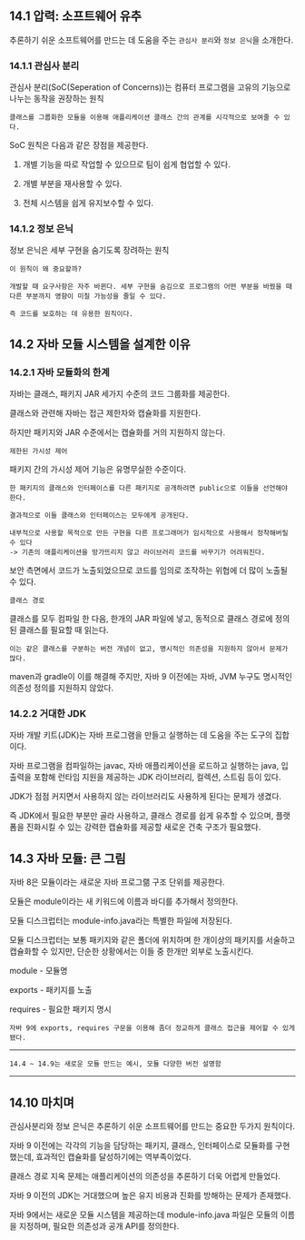 ## 14.1 압력: 소프트웨어 유추

추론하기 쉬운 소프트웨어를 만드는 데 도움을 주는 `관심사 분리`와 `정보 은닉`을 소개한다.

### 14.1.1 관심사 분리

관심사 분리(SoC(Seperation of Concerns))는 컴퓨터 프로그램을 고유의 기능으로 나누는 동작을 권장하는 원칙

    클래스를 그룹화한 모듈을 이용해 애플리케이션 클래스 간의 관계를 시각적으로 보여줄 수 있다.

SoC 원칙은 다음과 같은 장점을 제공한다.

1. 개별 기능을 따로 작업할 수 있으므로 팀이 쉽게 협업할 수 있다.

2. 개별 부분을 재사용할 수 있다.

3. 전체 시스템을 쉽게 유지보수할 수 있다.

### 14.1.2 정보 은닉

정보 은닉은 세부 구현을 숨기도록 장려하는 원칙

    이 원칙이 왜 중요할까?

    개발할 때 요구사항은 자주 바뀐다. 세부 구현을 숨김으로 프로그램의 어떤 부분을 바꿨을 때 다른 부분까지 영향이 미칠 가능성을 줄일 수 있다.

    즉 코드를 보호하는 데 유용한 원칙이다.

## 14.2 자바 모듈 시스템을 설계한 이유

### 14.2.1 자바 모듈화의 한계

자바는 클래스, 패키지 JAR 세가지 수준의 코드 그룹화를 제공한다. 

클래스와 관련해 자바는 접근 제한자와 캡슐화를 지원한다.

하지만 패키지와 JAR 수준에서는 캡슐화를 거의 지원하지 않는다.

`제한된 가시성 제어`

패키지 간의 가시성 제어 기능은 유명무실한 수준이다.

    한 패키지의 클래스와 인터페이스를 다른 패키지로 공개하려면 public으로 이들을 선언해야 한다.

    결과적으로 이들 클래스와 인터페이스는 모두에게 공개된다.
    
    내부적으로 사용할 목적으로 만든 구현을 다른 프로그래머가 임시적으로 사용해서 정착해버릴 수 있다
    -> 기존의 애플리케이션을 망가뜨리지 않고 라이브러리 코드를 바꾸기가 어려워진다.

보안 측면에서 코드가 노출되었으므로 코드를 임의로 조작하는 위협에 더 많이 노출될 수 있다.

`클래스 경로`

클래스를 모두 컴파일 한 다음, 한개의 JAR 파일에 넣고, 동적으로 클래스 경로에 정의된 클래스를 필요할 때 읽는다.

    이는 같은 클래스를 구분하는 버전 개념이 없고, 명시적인 의존성을 지원하지 않아서 문제가 많다.

maven과 gradle이 이를 해결해 주지만, 자바 9 이전에는 자바, JVM 누구도 명시적인 의존성 정의를 지원하지 않았다.

### 14.2.2 거대한 JDK

자바 개발 키트(JDK)는 자바 프로그램을 만들고 실행하는 데 도움을 주는 도구의 집합이다.

자바 프로그램을 컴파일하는 javac, 자바 애플리케이션을 로드하고 실행하는 java, 입출력을 포함해 런타임 지원을 제공하는 JDK 라이브러리, 컬렉션, 스트림 등이 있다.

JDK가 점점 커지면서 사용하지 않는 라이브러리도 사용하게 된다는 문제가 생겼다.

즉 JDK에서 필요한 부분만 골라 사용하고, 클래스 경로를 쉽게 유추할 수 있으며, 플랫폼을 진화시킬 수 있는 강력한 캡슐화를 제공할 새로운 건축 구조가 필요했다.

## 14.3 자바 모듈: 큰 그림

자바 8은 모듈이라는 새로운 자바 프로그랢 구조 단위를 제공한다.

모듈은 module이라는 새 키워드에 이름과 바디를 추가해서 정의한다.

모듈 디스크럽터는 module-info.java라는 특별한 파일에 저장된다.

모듈 디스크럽터는   보통 패키지와 같은 폴더에 위치하며 한 개이상의 패키지를 서술하고 캡슐화할 수 있지만, 단순한 상황에서는 이들 중 한개만 외부로 노출시킨다.

module - 모듈명

exports - 패키지를 노출

requires - 필요한 패키지 명시

    자바 9에 exports, requires 구문을 이용해 좀더 정교하게 클래스 접근을 제어할 수 있게 됐다.

---

    14.4 ~ 14.9는 새로운 모듈 만드는 예시, 모듈 다양한 버전 설명함

---

## 14.10 마치며

관심사분리와 정보 은닉은 추론하기 쉬운 소프트웨어를 만드는 중요한 두가지 원칙이다.

자바 9 이전에는 각각의 기능을 담당하는 패키지, 클래스, 인터페이스로 모듈화를 구현했는데, 효과적인 캡슐화를 달성하기에는 역부족이었다.

클래스 경로 지옥 문제는 애플리케이션의 의존성을 추론하기 더욱 어렵게 만들었다.

자바 9 이전의 JDK는 거대했으며 높은 유지 비용과 진화를 방해하는 문제가 존재했다.

자바 9에서는 새로운 모듈 시스템을 제공하는데 module-info.java 파일은 모듈의 이름을 지정하며, 필요한 의존성과 공개 API를 정의한다.



















